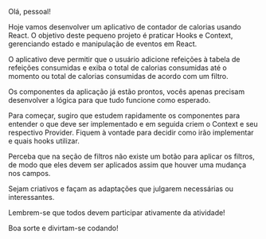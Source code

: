 Olá, pessoal!

Hoje vamos desenvolver um aplicativo de contador de calorias usando React. O objetivo deste pequeno projeto é praticar Hooks e Context, gerenciando estado e manipulação de eventos em React.

O aplicativo deve permitir que o usuário adicione refeições à tabela de refeições consumidas e exiba o total de calorias consumidas até o momento ou total de calorias consumidas de acordo com um filtro.

Os componentes da aplicação já estão prontos, vocês apenas precisam desenvolver a lógica para que tudo funcione como esperado.

Para começar, sugiro que estudem rapidamente os componentes para entender o que deve ser implementado e em seguida criem o Context e seu respectivo Provider. Fiquem à vontade para decidir como irão implementar e quais hooks utilizar.

Perceba que na seção de filtros não existe um botão para aplicar os filtros, de modo que eles devem ser aplicados assim que houver uma mudança nos campos.

Sejam criativos e façam as adaptações que julgarem necessárias ou interessantes.

Lembrem-se que todos devem participar ativamente da atividade!

Boa sorte e divirtam-se codando!